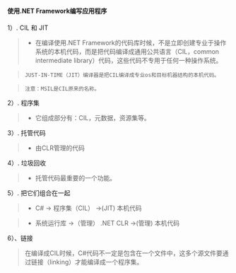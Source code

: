 #### 使用.NET Framework编写应用程序




1）. CIL 和 JIT

> * 在编译使用.NET Framework的代码库时候，不是立即创建专业于操作系统的本机代码，而是把代码编译成通用公共语言（CIL，common intermediate library）代码，这些代码不专用于任何一种操作系统。
     
>```JUST-IN-TIME（JIT）编译器是把CIL编译成专业os和目标机器结构的本机代码。```
     
>```注意：MSIL是CIL原来的名称。```


2）. 程序集

> * 它组成部分有：CIL，元数据，资源集等。

3）. 托管代码

> * 由CLR管理的代码

4）. 垃圾回收

> * 托管代码最重要的一个功能。

5）. 把它们组合在一起

> * C# -> 程序集（CIL） ->(JIT) 本机代码

> * 系统运行库 ->（管理） .NET CLR ->(管理) 本机代码

6）、链接

> 在编译成CIL时候，C#代码不一定是包含在一个文件中，这多个源文件要通过链接（linking）才能编译成一个程序集。
